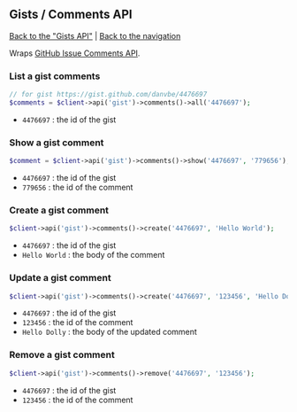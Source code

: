 ## Gists / Comments API

[Back to the "Gists API"](../gists.md) | [Back to the navigation](../README.md)

Wraps [GitHub Issue Comments API](http://developer.github.com/v3/gists/comments/).

### List a gist comments

```php
// for gist https://gist.github.com/danvbe/4476697
$comments = $client->api('gist')->comments()->all('4476697');
```

* `4476697` : the id of the gist

### Show a gist comment

```php
$comment = $client->api('gist')->comments()->show('4476697', '779656');
```

* `4476697` : the id of the gist
* `779656` : the id of the comment

### Create a gist comment

```php
$client->api('gist')->comments()->create('4476697', 'Hello World');
```

* `4476697` : the id of the gist
* `Hello World` : the body of the comment

### Update a gist comment

```php
$client->api('gist')->comments()->create('4476697', '123456', 'Hello Dolly');
```

* `4476697` : the id of the gist
* `123456` : the id of the comment
* `Hello Dolly` : the body of the updated comment

### Remove a gist comment

```php
$client->api('gist')->comments()->remove('4476697', '123456');
```

* `4476697` : the id of the gist
* `123456` : the id of the comment 
